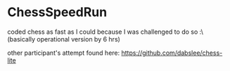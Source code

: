 # ChessSpeedRun
coded chess as fast as I could because I was challenged to do so :\ (basically operational version by 6 hrs)

other participant's attempt found here:
https://github.com/dabslee/chess-lite

